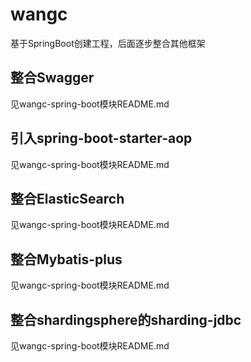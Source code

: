 # wangc
基于SpringBoot创建工程，后面逐步整合其他框架
## 整合Swagger
见wangc-spring-boot模块README.md

## 引入spring-boot-starter-aop
见wangc-spring-boot模块README.md

## 整合ElasticSearch
见wangc-spring-boot模块README.md

## 整合Mybatis-plus
见wangc-spring-boot模块README.md

## 整合shardingsphere的sharding-jdbc
见wangc-spring-boot模块README.md